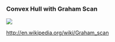 ### Convex Hull with Graham Scan

<img src="https://cloud.githubusercontent.com/assets/1887972/5149301/7157c6f4-71bf-11e4-9d41-fc499c9004a9.png"/>

http://en.wikipedia.org/wiki/Graham_scan